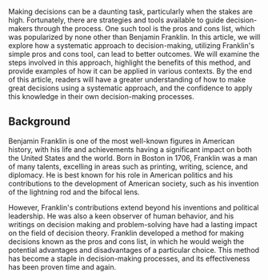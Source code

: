 Making decisions can be a daunting task, particularly when the stakes are high. Fortunately, there are strategies and tools available to guide decision-makers through the process. One such tool is the pros and cons list, which was popularized by none other than Benjamin Franklin. In this article, we will explore how a systematic approach to decision-making, utilizing Franklin's simple pros and cons tool, can lead to better outcomes. We will examine the steps involved in this approach, highlight the benefits of this method, and provide examples of how it can be applied in various contexts. By the end of this article, readers will have a greater understanding of how to make great decisions using a systematic approach, and the confidence to apply this knowledge in their own decision-making processes.

## Background

Benjamin Franklin is one of the most well-known figures in American history, with his life and achievements having a significant impact on both the United States and the world. Born in Boston in 1706, Franklin was a man of many talents, excelling in areas such as printing, writing, science, and diplomacy. He is best known for his role in American politics and his contributions to the development of American society, such as his invention of the lightning rod and the bifocal lens.

However, Franklin's contributions extend beyond his inventions and political leadership. He was also a keen observer of human behavior, and his writings on decision making and problem-solving have had a lasting impact on the field of decision theory. Franklin developed a method for making decisions known as the pros and cons list, in which he would weigh the potential advantages and disadvantages of a particular choice. This method has become a staple in decision-making processes, and its effectiveness has been proven time and again.
